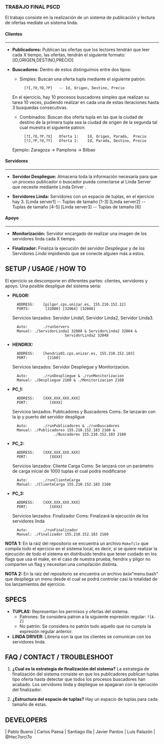 ### TRABAJO FINAL PSCD
El trabajo consiste en la realización de un sistema de publicación y lectura de ofertas
mediate un sistema linda.

#### Clientes
------------
- **Publicadores:** Publican las ofertas que los lectores tendrán que leer cada X tiempo, las ofertas, tendrán el siguiente formato:
                [ID,ORIGEN,DESTINO,PRECIO]

- **Buscadores:** Dentro de estos distinguimos entre dos tipos:
	- Simples: Buscan una oferta tupla mediante el siguiente patrón:

			[?I,?O,?D,?P]	-- Id, Origen, Destino, Precio

	En el ejercicio, hay 10 procesos buscadores simples que realizan su tarea 10 veces, pudiendo realizar en cada una de estas iteraciones hasta 3 busquedas consecutivas.

	- Combinados:   Buscan dos oferta tupla en las que la ciudad de destino de la primera tupla sea la ciudad de origen de la segunda tal cual muestra el siguiente patron:

			[?I,?O,?P,?X]	Oferta 1:	 Id, Origen, Parada,  Precio
			[?J,?P,?d,?Y]	Oferta 2:	 Id, Parada, Destino, Precio

	Ejemplo: Zaragoza -> Pamplona -> Bilbao

#### Servidores
------------

- **Servidor Despliegue:** Almacena toda la información necesaria para que un proceso publicador o buscador pueda conectarse al Linda Server que necesite mediante Linda Driver .

- **Servidores Linda:** Servidores con un espacio de tuplas, en el ejercicio hay 3.
		[Linda server1]	-- Tuplas de tamaño [1-3]
		[Linda server2]	-- Tuplas de tamaño [4-5]
		[Linda server3]	-- Tuplas de tamaño [6]

#### Apoyo
------------

- **Monitorización:**   Servidor encargado de realizar una imagen de los servidores linda cada X tiempo.

- **Finalizador:** Finaliza la ejecución del servidor _Despliegue_ y de los Servidores _Linda_ impidiendo que se conecte alguien más a estos.

## SETUP / USAGE / HOW TO
El ejercicio se descompone en diferentes partes: clientes, servidores y apoyo.
Una posible despligue del sistema sería:
- **PILGOR:**

		ADDRESS:	[pilgor.cps.unizar.es, 155.210.152.12]
		PORTS:		 [32080] [32064] [32048]

	Servicios lanzados: Servidor Linda1, Servidor Linda2, Servidor Linda3.

		Auto:		./runServers
		Manual:	./ServidorLinda1 32080 & ServidorLinda2 32064 &
							  ServidorLinda2 32048
- **HENDRIX:**

		ADDRESS:	[hendrix01.cps.unizar.es, 155.210.152.183]
		PORT:		  [2160]

	Servicios lanzados: Servidor Despliegue y Monitorizacion.

		Auto:		./runDespliegue & ./runMonitorizacion
		Manual:	./Despliegue 2160 & ./Monitorizacion 2160


- **PC_1:**

		ADDRESS:	[XXX.XXX.XXX.XXX]
		PORT:		   [XXXX]

	Servicios lanzados: Publicadores y Buscadores
	Coms: Se lanzarán con la ip y puerto del servidor despligue

		Auto:		./runPublicadores & ./runBuscadores
		Manual:	./Publicadores 155.210.152.183 2160 & 
						 ./Buscadores 155.210.152.183 2160

- **PC_2:**

		ADDRESS:	[XXX.XXX.XXX.XXX]
		PORT:		   [XXXX]

	Servicios lanzados: Cliente Carga
	Coms: Se lanzará con un parámetro de carga inicial de 1000 tuplas el cual podrá modificarse

		Auto:		./runClienteCarga
		Manual:	./ClienteCarga 155.210.152.183 2160

- **PC_3:**

		ADDRESS:	[XXX.XXX.XXX.XXX]
		PORT:		   [XXXX]

	Servicios lanzados: Finalizador
	Coms: Finalizará la ejecución de los servidores linda

		Auto:		./runFinalizador
		Manual:	./Finalizador 155.210.152.183 2160

**NOTA 1:** En la raiz del repositorio se encuentra un archivo `Makefile` que compila todo el ejercicio en el sistema local, es decir, si se quiere realizar la ejecución de todo el sistema en distribuido tendra que tener cuidado en los flags que usa el make, en el caso de nuestra prueba, hendrix y pilgor no comparten un flag y necesitan una compilación distinta.

**NOTA 2:** En la raiz del repositorio se encuentra un archivo `BASH`"menu.bash" que despliega un menu desde el cual se podrá controlar casi la totalidad de los lanzamientos del ejercicio.

## SPECS

- **TUPLAS:** Representan los permisos y ofertas del sistema.
	- Patrones: Se considera patron a la siguiente expresión regular: `?[A-Z]`
	- No patrón: Se considera no patrón todo aquello que no cumpla la expresión regular anterior.
- **LINDA DRIVER:** Libreria con la que los clientes se comunican con los servidores linda.

## FAQ / CONTACT / TROUBLESHOOT

1. **¿Cual es la estrategia de finalización del sistema?**
	La estrategia de finalización del sistema consiste en que los publicadores publican tuplas tipo oferta hasta detectar que todos los procesos buscadores han acabado.
	Los servidores linda y depliegue se apagaran con la ejecución del finalizador.

1. **¿Estructura del espacio de tuplas?**
	Hay un espacio de tuplas para cada tamaño de estas.

## DEVELOPERS

| Pablo Bueno |  Carlos Paesa
| Santiago Illa | Javier Pardos
|  Luis Palazón |  @Hec7orci7o
